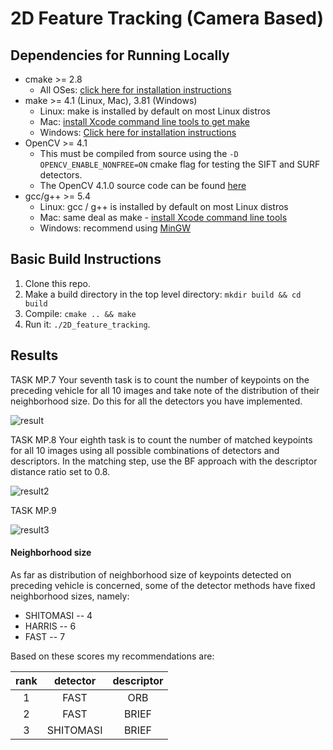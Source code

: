 # 2D Feature Tracking (Camera Based)

## Dependencies for Running Locally
* cmake >= 2.8
  * All OSes: [click here for installation instructions](https://cmake.org/install/)
* make >= 4.1 (Linux, Mac), 3.81 (Windows)
  * Linux: make is installed by default on most Linux distros
  * Mac: [install Xcode command line tools to get make](https://developer.apple.com/xcode/features/)
  * Windows: [Click here for installation instructions](http://gnuwin32.sourceforge.net/packages/make.htm)
* OpenCV >= 4.1
  * This must be compiled from source using the `-D OPENCV_ENABLE_NONFREE=ON` cmake flag for testing the SIFT and SURF detectors.
  * The OpenCV 4.1.0 source code can be found [here](https://github.com/opencv/opencv/tree/4.1.0)
* gcc/g++ >= 5.4
  * Linux: gcc / g++ is installed by default on most Linux distros
  * Mac: same deal as make - [install Xcode command line tools](https://developer.apple.com/xcode/features/)
  * Windows: recommend using [MinGW](http://www.mingw.org/)

## Basic Build Instructions

1. Clone this repo.
2. Make a build directory in the top level directory: `mkdir build && cd build`
3. Compile: `cmake .. && make`
4. Run it: `./2D_feature_tracking`.

## Results

TASK MP.7
Your seventh task is to count the number of keypoints on the preceding vehicle for all 10 images and take note of the distribution of their neighborhood size. Do this for all the detectors you have implemented.

![result](https://user-images.githubusercontent.com/40875720/68811131-db334a00-06aa-11ea-8353-3ab48b83f022.PNG)



TASK MP.8
Your eighth task is to count the number of matched keypoints for all 10 images using all possible combinations of detectors and descriptors. In the matching step, use the BF approach with the descriptor distance ratio set to 0.8.

![result2](https://user-images.githubusercontent.com/40875720/68811136-dec6d100-06aa-11ea-9b2a-e6e1f87b9dce.PNG)


TASK MP.9

![result3](https://user-images.githubusercontent.com/40875720/68811139-e1292b00-06aa-11ea-8181-f8cf56e1c146.PNG)


#### Neighborhood size

As far as distribution of neighborhood size of keypoints detected on preceding vehicle is concerned, some of the detector methods have fixed neighborhood sizes, namely:

* SHITOMASI -- 4
* HARRIS -- 6
* FAST -- 7


Based on these scores my recommendations are:


| rank | detector | descriptor |
|:------:|:------:|:------:|
| 1 | FAST | ORB |
| 2 | FAST | BRIEF |
| 3 | SHITOMASI | BRIEF |
